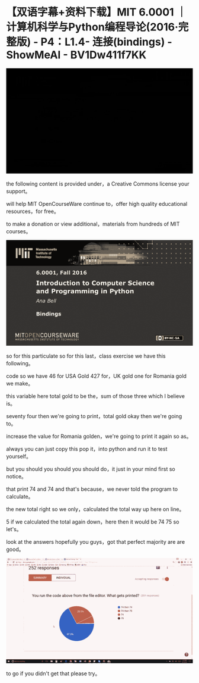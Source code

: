 # 【双语字幕+资料下载】MIT 6.0001 ｜ 计算机科学与Python编程导论(2016·完整版) - P4：L1.4- 连接(bindings) - ShowMeAI - BV1Dw411f7KK

![](img/beac0b39c0e1201374ae879f733c9b96_0.png)

the following content is provided under，a Creative Commons license your support。

will help MIT OpenCourseWare continue to，offer high quality educational resources，for free。

to make a donation or view additional，materials from hundreds of MIT courses。



![](img/beac0b39c0e1201374ae879f733c9b96_2.png)

so for this particulate so for this last，class exercise we have this following。

code so we have 46 for USA Gold 427 for，UK gold one for Romania gold we make。

this variable here total gold to be the，sum of those three which I believe is。

seventy four then we're going to print，total gold okay then we're going to。

increase the value for Romania golden，we're going to print it again so as。

always you can just copy this pop it，into python and run it to test yourself。

but you should you should you should do，it just in your mind first so notice。

that print 74 and 74 and that's because，we never told the program to calculate。

the new total right so we only，calculated the total way up here on line。

5 if we calculated the total again down，here then it would be 74 75 so let's。

look at the answers hopefully you guys，got that perfect majority are are good。



![](img/beac0b39c0e1201374ae879f733c9b96_4.png)

to go if you didn't get that please try。